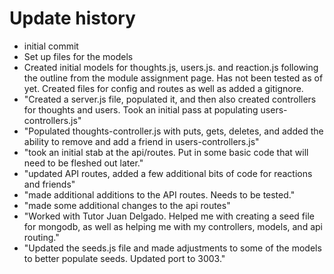# Update history 

- initial commit 
- Set up files for the models
- Created initial models for thoughts.js, users.js. and reaction.js following the outline from the module assignment page. Has not been tested as of yet. Created files for config and routes as well as added a gitignore.
- "Created a server.js file, populated it, and then also created controllers for thoughts and users. Took an initial pass at populating users-controllers.js"
- "Populated thoughts-controller.js with puts, gets, deletes, and added the ability to remove and add a friend in users-controllers.js"
- "took an initial stab at the api/routes. Put in some basic code that will need to be fleshed out later." 
- "updated API routes, added a few additional bits of code for reactions and friends"
- "made additional additions to the API routes. Needs to be tested."
- "made some additional changes to the api routes"
- "Worked with Tutor Juan Delgado. Helped me with creating a seed file for mongodb, as well as helping me with my controllers, models, and api routing." 
- "Updated the seeds.js file and made adjustments to some of the models to better populate seeds. Updated port to 3003." 
